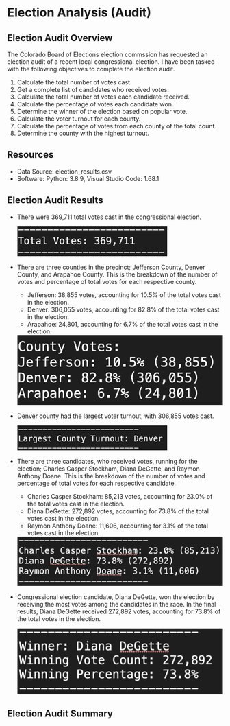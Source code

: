 # Election Analysis (Audit)

## Election Audit Overview
The Colorado Board of Elections election commssion has requested an election audit of a recent local congressional election. I have been tasked with the following objectives to complete the election audit.

1. Calculate the total number of votes cast.
2. Get a complete list of candidates who received votes.
3. Calculate the total number of votes each candidate received.
4. Calculate the percentage of votes each candidate won.
5. Determine the winner of the election based on popular vote.
6. Calculate the voter turnout for each county.
7. Calculate the percentage of votes from each county of the total count.
8. Determine the county with the highest turnout.

## Resources
- Data Source: election_results.csv
- Software: Python: 3.8.9, Visual Studio Code: 1.68.1

## Election Audit Results
- There were 369,711 total votes cast in the congressional election.

  <img src="https://github.com/kevin-eapen/Election_Analysis/blob/main/Images/Total_Votes.png" width="350">

- There are three counties in the precinct; Jefferson County, Denver County, and Arapahoe County. This is the breakdown of the number of votes and           percentage of total votes for each respective county.

  - Jefferson: 38,855 votes, accounting for 10.5% of the total votes cast in the election.
  - Denver: 306,055 votes, accounting for 82.8% of the total votes cast in the election.
  - Arapahoe: 24,801, accounting for 6.7% of the total votes cast in the election.

  <img src="https://github.com/kevin-eapen/Election_Analysis/blob/main/Images/County_Votes.png" width="500">

- Denver county had the largest voter turnout, with 306,855 votes cast.

  <img src="https://github.com/kevin-eapen/Election_Analysis/blob/main/Images/Largest_Turnout_County.png" width="350">

- There are three candidates, who received votes, running for the election; Charles Casper Stockham, Diana DeGette, and Raymon Anthony Doane. This is the     breakdown of the number of votes and percentage of total votes for each respective candidate.
    
  - Charles Casper Stockham: 85,213 votes, accounting for 23.0% of the total votes cast in the election.
  - Diana DeGette: 272,892 votes, accounting for 73.8% of the total votes cast in the election.
  - Raymon Anthony Doane: 11,606, accounting for 3.1% of the total votes cast in the election.

  <img src="https://github.com/kevin-eapen/Election_Analysis/blob/main/Images/Candidate_Votes.png" width="500">

- Congressional election candidate, Diana DeGette, won the election by receiving the most votes among the candidates in the race. In the final results,       Diana DeGette received 272,892 votes, accounting for 73.8% of the total votes in the election.

  <img src="https://github.com/kevin-eapen/Election_Analysis/blob/main/Images/Winner_Votes.png" width="500">

## Election Audit Summary

